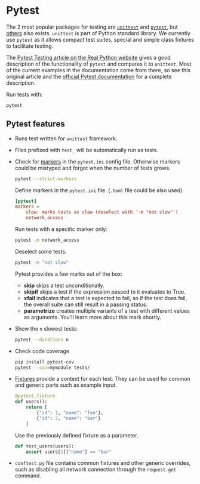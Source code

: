 # Pytest

The 2 most popular packages for testing are [`unittest`](https://docs.python.org/3/library/unittest.html) and [`pytest`](https://docs.pytest.org/), but [others](https://www.softwaretestinghelp.com/python-testing-frameworks/) also exists. `unittest` is part of Python standard library. We currently use `pytest` as it allows compact test suites, special and simple class fixtures to facilitate testing.

The [Pytest Testing article on the Real Python website](https://realpython.com/pytest-python-testing/) gives a good description of the functionality of `pytest` and compares it to `unittest`. Most of the current examples in the documentation come from there, so see this original article and the [official Pytest documentation](https://docs.pytest.org/) for a complete description.


Run tests with:
```sh
pytest
```

## Pytest features

- Runs test written for `unittest` framework.
- Files prefixed with `test_` will be automatically run as tests.
- Check for [markers](https://docs.pytest.org/en/latest/how-to/mark.html#registering-marks) in the `pytest.ini` config file. Otherwise markers could be mistyped and forgot when the number of tests grows.    
     ```sh
    pytest --strict-markers
    ```

    Define markers in the `pytest.ini` file. (`.toml` file could be also used)
    ```ini
    [pytest]
    markers =
        slow: marks tests as slow (deselect with '-m "not slow"')
        network_access
    ```

    Run tests with a specific marker only:
    ```sh
    pytest -m network_access
    ```

    Deselect some tests:
    ```sh
    pytest -m "not slow"
    ```


    Pytest provides a few marks out of the box:

    - **skip** skips a test unconditionally.
    - **skipif** skips a test if the expression passed to it evaluates to True.
    - **xfail** indicates that a test is expected to fail, so if the test does fail, the overall suite can still result in a passing status.
    - **parametrize** creates multiple variants of a test with different values as arguments. You’ll learn more about this mark shortly.

- Show the `n` slowest tests:
    ```sh
    pytest --durations n
    ```
- Check code coverage
    ```sh
    pip install pytest-cov
    pytest --cov=mymodule tests/
    ```
- [Fixtures](https://docs.pytest.org/en/7.2.x/explanation/fixtures.html#about-fixtures) provide a context for each test. They can be used for common and generic parts such as example input.
    ```py
    @pytest.fixture
    def users():
        return [
            {"id": 1, "name": "foo"},
            {"id": 2, "name": "bar"}
        ]
    ```
    Use the previously defined fixture as a parameter.
    ```py
    def test_users(users):
        assert users[1]["name"] == "bar"
    ```
- `conftest.py` file contains common fixtures and other generic overrides, such as disabling all network connection through the `request.get` command.